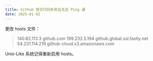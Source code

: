 ```yaml
---
title: Github 提交代码失败且无法 Ping 通
date: 2025-01-02
---
```


更改 hosts 文件：

> 140.82.113.3 github.com
> 199.232.5.194 github.global.ssl.fastly.net
> 54.231.114.219 github-cloud.s3.amazonaws.com

Unix-Like 系统记得重新启用 hosts。
